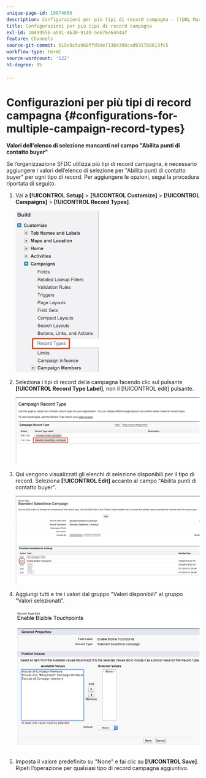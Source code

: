 ```yaml
---
unique-page-id: 18874686
description: Configurazioni per più tipi di record campagna - [!DNL Marketo Measure]
title: Configurazioni per più tipi di record campagna
exl-id: 10499556-a591-4630-9149-ae676e6494af
feature: Channels
source-git-commit: 915e9c5a968ffd9de713b4308cadb91768613fc5
workflow-type: tm+mt
source-wordcount: '122'
ht-degree: 0%

---
```


# Configurazioni per più tipi di record campagna {#configurations-for-multiple-campaign-record-types}

**Valori dell&#39;elenco di selezione mancanti nel campo &quot;Abilita punti di contatto buyer&quot;**

Se l’organizzazione SFDC utilizza più tipi di record campagna, è necessario aggiungere i valori dell’elenco di selezione per &quot;Abilita punti di contatto buyer&quot; per ogni tipo di record. Per aggiungere le opzioni, segui la procedura riportata di seguito.

1. Vai a **[!UICONTROL Setup]** > **[!UICONTROL Customize]** > **[!UICONTROL Campaigns]** > **[!UICONTROL Record Types]**.

   ![](assets/1.jpg)

1. Seleziona i tipi di record della campagna facendo clic sul pulsante **[!UICONTROL Record Type Label]**, non il [!UICONTROL edit] pulsante.

   ![](assets/2.jpg)

1. Qui vengono visualizzati gli elenchi di selezione disponibili per il tipo di record. Seleziona **[!UICONTROL Edit]** accanto al campo &quot;Abilita punti di contatto buyer&quot;.

   ![](assets/3.jpg)

1. Aggiungi tutti e tre i valori dal gruppo &quot;Valori disponibili&quot; al gruppo &quot;Valori selezionati&quot;.

   ![](assets/4.jpg)

1. Imposta il valore predefinito su &quot;None&quot; e fai clic su **[!UICONTROL Save]**. Ripeti l’operazione per qualsiasi tipo di record campagna aggiuntivo.
